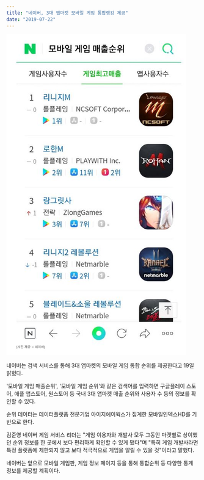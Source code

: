 ```yaml
---
title: "네이버, 3대 앱마켓 모바일 게임 통합랭킹 제공"
date: "2019-07-22"
---
```


![](images/통합랭킹.jpg)

네이버는 검색 서비스를 통해 3대 앱마켓의 모바일 게임 통합 순위를 제공한다고 19일 밝혔다.

'모바일 게임 매출순위', '모바일 게임 순위'와 같은 검색어를 입력하면 구글플레이 스토어, 애플 앱스토어, 원스토어 등 국내 3대 앱마켓 매출 순위와 사용자 수 등의 정보를 확인할 수 있다.

순위 데이터는 데이터플랫폼 전문기업 아이지에이웍스가 집계한 모바일인덱스HD를 기반으로 한다.

김준영 네이버 게임 서비스 리더는 "게임 이용자와 개발사 모두 그동안 마켓별로 상이했던 순위 정보를 한 곳에서 보다 편리하게 확인할 수 있게 됐다"며 "특히 게임 개발사라면 특정 플랫폼에 제한되지 않고 보다 적극적으로 게임을 알릴 수 있을 것"이라고 말했다.

네이버는 앞으로 모바일 게임판, 게임 정보 페이지 등을 통해 통합순위 등 다양한 통계 정보를 제공할 계획이다.
